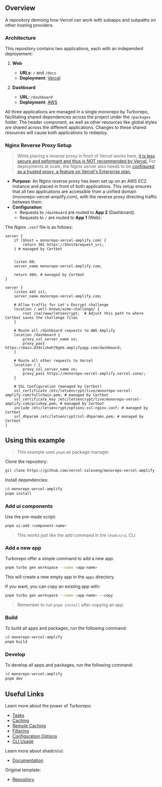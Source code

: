 ## Overview

 A repository demoing how Vercel can work with subapps and subpaths on other hosting providers. 

### Architecture

 This repository contains two applications, each with an independent deployement:

1. **Web**
   - **URLs**: `/` and `/docs`
   - **Deployment**: [Vercel](https://monorepo-vercel-amplify.vercel.zone)

2. **Dashboard**
   - **URL**: `/dashboard`
   - **Deployment**: [AWS](https://main.d39slzkeh70gkk.amplifyapp.com/dashboard)

All three applications are managed in a single monorepo by Turborepo, facilitating shared dependencies across the project under the `/packages` folder. The header component, as well as other resources like global styles are shared across the different applications. Changes to these shared resources will cause both applications to redeploy. 

### Nginx Reverse Proxy Setup

 > While placing a reverse proxy in front of Vercel works here, [it is less secure and peformant and thus is NOT recommended by Vercel.](https://vercel.com/guides/can-i-use-a-proxy-on-top-of-my-vercel-deployment) For deployments at scale, the Nginx server also needs to be [configured as a trusted proxy, a feature on Vercel's Enterprise plan.](https://vercel.com/docs/edge-network/headers#x-forwarded-for) 

- **Purpose**: An Nginx reverse proxy has been set up on an AWS EC2 instance and placed in front of both applications. This setup ensures that all two applications are accessible from a unified domain (monorepo-vercel-amplify.com), with the reverse proxy directing traffic between them.
- **Configuration**:
  - Requests to `/dashboard` are routed to **App 2** (Dashboard).
  - Requests to `/` are routed to **App 1** (Web).

 The Nginx `.conf` file is as follows:

```
server {
    if ($host = monorepo-vercel-amplify.com) {
        return 301 https://$host$request_uri;
    } # managed by Certbot


    listen 80;
    server_name monorepo-vercel-amplify.com;

    return 404; # managed by Certbot
}

server {
    listen 443 ssl;
    server_name monorepo-vercel-amplify.com;

    # Allow traffic for Let's Encrypt challenge
    location /.well-known/acme-challenge/ {
        root /var/www/letsencrypt;  # Adjust this path to where Certbot saves the challenge files
    }

    # Route all /dashboard requests to AWS Amplify
    location /dashboard {
        proxy_ssl_server_name on;        
        proxy_pass https://main.d39slzkeh70gkk.amplifyapp.com/dashboard;
    }

    # Route all other requests to Vercel
    location / {
        proxy_ssl_server_name on;
        proxy_pass https://monorepo-vercel-amplify.vercel.zone/;
    }

    # SSL Configuration (managed by Certbot)
    ssl_certificate /etc/letsencrypt/live/monorepo-vercel-amplify.com/fullchain.pem; # managed by Certbot
    ssl_certificate_key /etc/letsencrypt/live/monorepo-vercel-amplify.com/privkey.pem; # managed by Certbot
    include /etc/letsencrypt/options-ssl-nginx.conf; # managed by Certbot
    ssl_dhparam /etc/letsencrypt/ssl-dhparams.pem; # managed by Certbot
}
```

## Using this example

> This example uses `pnpm` as package manager.

Clone the repository:

```sh
git clone https://github.com/vercel-saleseng/monorepo-vercel-amplify
```

Install dependencies:

```sh
cd monorepo-vercel-amplify
pnpm install
```

### Add ui components

Use the pre-made script:

```sh
pnpm ui:add <component-name>
```

> This works just like the add command in the `shadcn/ui` CLI.

### Add a new app

Turborepo offer a simple command to add a new app:

```sh
pnpm turbo gen workspace --name <app-name>
```

This will create a new empty app in the `apps` directory.

If you want, you can copy an existing app with:

```sh
pnpm turbo gen workspace --name <app-name> --copy
```

> Remember to run `pnpm install` after copying an app.

### Build

To build all apps and packages, run the following command:

```sh
cd monorepo-vercel-amplify
pnpm build
```

### Develop

To develop all apps and packages, run the following command:

```sh
cd monorepo-vercel-amplify
pnpm dev
```

## Useful Links

Learn more about the power of Turborepo:

- [Tasks](https://turbo.build/repo/docs/core-concepts/monorepos/running-tasks)
- [Caching](https://turbo.build/repo/docs/core-concepts/caching)
- [Remote Caching](https://turbo.build/repo/docs/core-concepts/remote-caching)
- [Filtering](https://turbo.build/repo/docs/core-concepts/monorepos/filtering)
- [Configuration Options](https://turbo.build/repo/docs/reference/configuration)
- [CLI Usage](https://turbo.build/repo/docs/reference/command-line-reference)

Learn more about shadcn/ui:

- [Documentation](https://ui.shadcn.com/docs)

Original template:
- [Repository](https://github.com/dan5py/turborepo-shadcn-ui)